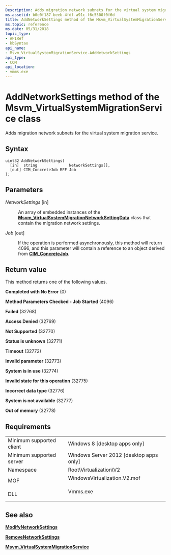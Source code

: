 ```yaml
---
Description: Adds migration network subnets for the virtual system migration service.
ms.assetid: b0e0f187-beeb-4fdf-a91c-f6c5500f0f6d
title: AddNetworkSettings method of the Msvm_VirtualSystemMigrationService class
ms.topic: reference
ms.date: 05/31/2018
topic_type: 
- APIRef
- kbSyntax
api_name: 
- Msvm_VirtualSystemMigrationService.AddNetworkSettings
api_type: 
- COM
api_location: 
- vmms.exe
---
```


# AddNetworkSettings method of the Msvm\_VirtualSystemMigrationService class

Adds migration network subnets for the virtual system migration service.

## Syntax


```mof
uint32 AddNetworkSettings(
  [in]  string              NetworkSettings[],
  [out] CIM_ConcreteJob REF Job
);
```



## Parameters

<dl> <dt>

*NetworkSettings* \[in\]
</dt> <dd>

An array of embedded instances of the [**Msvm\_VirtualSystemMigrationNetworkSettingData**](msvm-virtualsystemmigrationnetworksettingdata.md) class that contain the migration network settings.

</dd> <dt>

*Job* \[out\]
</dt> <dd>

If the operation is performed asynchronously, this method will return 4096, and this parameter will contain a reference to an object derived from [**CIM\_ConcreteJob**](/previous-versions//cc136808(v=vs.85)).

</dd> </dl>

## Return value

This method returns one of the following values.

<dl> <dt>

**Completed with No Error** (0)
</dt> <dt>

**Method Parameters Checked - Job Started** (4096)
</dt> <dt>

**Failed** (32768)
</dt> <dt>

**Access Denied** (32769)
</dt> <dt>

**Not Supported** (32770)
</dt> <dt>

**Status is unknown** (32771)
</dt> <dt>

**Timeout** (32772)
</dt> <dt>

**Invalid parameter** (32773)
</dt> <dt>

**System is in use** (32774)
</dt> <dt>

**Invalid state for this operation** (32775)
</dt> <dt>

**Incorrect data type** (32776)
</dt> <dt>

**System is not available** (32777)
</dt> <dt>

**Out of memory** (32778)
</dt> </dl>

## Requirements



|                                     |                                                                                                         |
|-------------------------------------|---------------------------------------------------------------------------------------------------------|
| Minimum supported client<br/> | Windows 8 \[desktop apps only\]<br/>                                                              |
| Minimum supported server<br/> | Windows Server 2012 \[desktop apps only\]<br/>                                                    |
| Namespace<br/>                | Root\\Virtualization\\V2<br/>                                                                     |
| MOF<br/>                      | <dl> <dt>WindowsVirtualization.V2.mof</dt> </dl> |
| DLL<br/>                      | <dl> <dt>Vmms.exe</dt> </dl>                     |



## See also

<dl> <dt>

[**ModifyNetworkSettings**](modifynetworksettings-msvm-virtualsystemmigrationservice.md)
</dt> <dt>

[**RemoveNetworkSettings**](removenetworksettings-msvm-virtualsystemmigrationservice.md)
</dt> <dt>

[**Msvm\_VirtualSystemMigrationService**](msvm-virtualsystemmigrationservice.md)
</dt> </dl>

 


